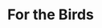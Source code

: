 ---
pid: CH337
title: For the Birds
location_transcription: Schukyll River Park
zipcode: '19123'
outside_phl: 
neighborhood: Northern Liberties,Loft District
age: '25'
age_range: 20-29
instagram: 
image_file_name: CH_337.jpg
proposal_transcription: |-
  Educational/ interactive exhibit or sculpture the challenges anti-pigeon architectural design and contextualizes pigeons (and squirrels?) as non-human citizens of Philly. (Equal parts tongue-in-cheek and deep ecology.)
  -history of pigeons as mail carriers
  -data about relationship b/w pigeons & cities (differences from city to city, what allows them to thrive)
topic: Animals,Culture,Education,Environment,Neighborhoods
topic_summary: 0, 0, 0, 0, 0
type: Interactive,Museum
keywords_other: 
credit: 
image_labels: City skyline. Park with enlarged pigeon.
twitter: 
facebook: 
permalink: "/monuments/ch337/"
layout: item-page
---